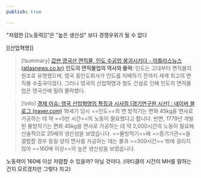 ```yaml
---
publish: true

---
```

"저렴한 [[노동력]]"은 "높은 생산성" 보다 경쟁우위가 될 수 없다

[[산업혁명]]

> [!summary] [값싼 영국산 면직물, 인도 수공업 붕괴시키다 - 아틀라스뉴스 (atlasnews.co.kr)](http://www.atlasnews.co.kr/news/articleView.html?idxno=1603)
>**인도의 면직물업의 역사와 몰락**: 인도는 고대부터 면직물의 원조로 유명했으며, 영국 동인도회사가 인도를 지배하기 전까지 세계 최고의 면직물 수출국이었다. 그러나 영국의 산업혁명과 철도 건설로 인해 인도의 면직물업은 영국산에 밀려 몰락했다.


> [!info] [경제 이슈: 영국 산업혁명의 특징과 시사점 [경기연구원 시선] : 네이버 블로그 (naver.com)](https://m.blog.naver.com/gri_blog/221086160894)
>18세기 당시 ==인도==의 면 방적기는 면화 45kg을 면사로 가공하는 데 약 ==5만 시간==의 노동이 필요했다고 합니다.
​반면, 1779년 개발된 뮬방적기는 면화 45kg을 면사로 가공하는 데 약 2,000시간의 노동이 필요해 산술적으로 25배의 생산성을 보였습니다.
==​뮬방적기==에 ==증기기관==을 결합할 경우 동일 양의 면사를 가공하는 데는 불과 ==300시간== 밖에 걸리지 않아 ==160배 이상==의 높은 생산성을 보였습니다.  

노동력이 160배 이상 저렴할 수 있을까? 아닐 것이다. (아티클의 시간이 MH를 말하는건지 모르겠지만 그렇다 치고) 
